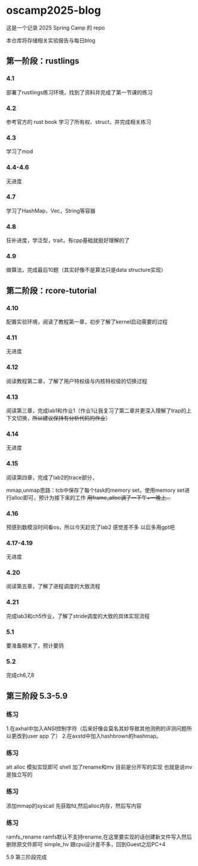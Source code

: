 # oscamp2025-blog

这是一个记录 2025 Spring Camp 的 repo

本仓库将存储相关实验报告与每日blog

## 第一阶段：rustlings

### 4.1

部署了rustlings练习环境，找到了资料并完成了第一节课的练习

### 4.2

参考官方的 rust book 学习了所有权、struct，并完成相关练习

### 4.3

学习了mod

### 4.4-4.6

无进度

### 4.7

学习了HashMap，Vec，String等容器

### 4.8

狂补进度，学泛型，trait，有cpp基础就挺好理解的了

### 4.9

做算法，完成最后10题（其实好像不是算法只是data structure实现）

## 第二阶段：rcore-tutorial

### 4.10

配置实验环境，阅读了教程第一章，初步了解了kernel启动需要的过程

### 4.11

无进度

### 4.12

阅读教程第二章，了解了用户特权级与内核特权级的切换过程

### 4.13

阅读第三章，完成lab1和作业1（作业1让我复习了第二章并更深入理解了trap的上下文切换，~~所以建议保持有分析代码的作业~~）

### 4.14

无进度

### 4.15

阅读第四章，完成了lab2的trace部分，

mmap,unmap思路：tcb中保存了每个task的memory set，使用memory set进行alloc即可，预计为接下来的工作
~~用frame_alloc调了一下午+一晚上...~~

### 4.16

预感到数模没时间看os，所以今天赶完了lab2 感觉差不多 以后多用gpt吧

### 4.17-4.19

无进度

### 4.20

阅读第五章，了解了进程调度的大致流程

### 4.21

完成lab3和ch5作业，了解了stride调度的大致的具体实现流程

### 5.1

要准备期末了，预计要鸽


### 5.2

完成ch6,7,8

## 第三阶段 5.3-5.9

### 练习

1.在axhal中加入ANSI控制字符（后来好像会莫名其妙导致其他测例的评测问题所以更改到user app 了）
2.在axstd中加入hashbrown的hashmap。

### 练习
alt alloc 模拟实现即可
shell 加了rename和mv 目前是分开写的实现 也就是说mv是独立写的

### 练习
添加mmap的syscall
先获取fd,然后alloc内存，然后写内容

### 练习
ramfs_rename ramfs默认不支持rename,在这里要实现的话创建新文件写入然后删除原文件即可
simple_hv 跟cpu设计差不多，回到Guest之后PC+4

5.9 第三阶段完成

